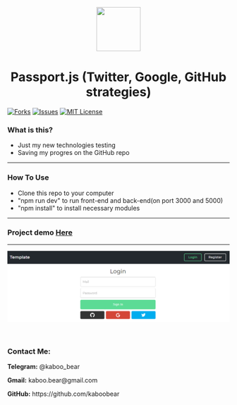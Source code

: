 <p align="center">
    <img src="https://img.icons8.com/bubbles/100/000000/rocket.png" width="100" height="100">
</p>

<h1 align="center">Passport.js (Twitter, Google, GitHub strategies)</h1>

[![Forks][forks-shield]][forks-url]
[![Issues][issues-shield]][issues-url]
[![MIT License][license-shield]][license-url]

### What is this?
+ Just my new technologies testing
+ Saving my progres on the GitHub repo

<hr>

### How To Use
+ Clone this repo to your computer
+ "npm run dev" to run front-end and back-end(on port 3000 and 5000)
+ "npm install" to install necessary modules



<hr>

### Project demo [Here](http://heroku-test-kaboo4.herokuapp.com/)

<hr>

![Layout](kaboo1.png)

<br>

<h3>Contact Me:</h3>

<div>
    <p><b>Telegram:</b> @kaboo_bear </p>
</div>

<div>
    <p><b>Gmail:</b> kaboo.bear@gmail.com </p>
</div>

<div>
    <p><b>GitHub:</b> https://github.com/kaboobear</p>
</div>












[forks-shield]: https://img.shields.io/github/forks/kaboobear/Passport-Socials?style=flat-square
[forks-url]: https://github.com/kaboobear/Passport-Socials/network/members
[issues-shield]: https://img.shields.io/github/issues/kaboobear/Passport-Socials.svg?style=flat-square
[issues-url]: https://github.com/kaboobear/Passport-Socials/issues
[license-shield]: https://img.shields.io/github/license/kaboobear/Passport-Socials.svg?style=flat-square
[license-url]: https://github.com/kaboobear/Passport-Socials/blob/master/LICENSE.txt
